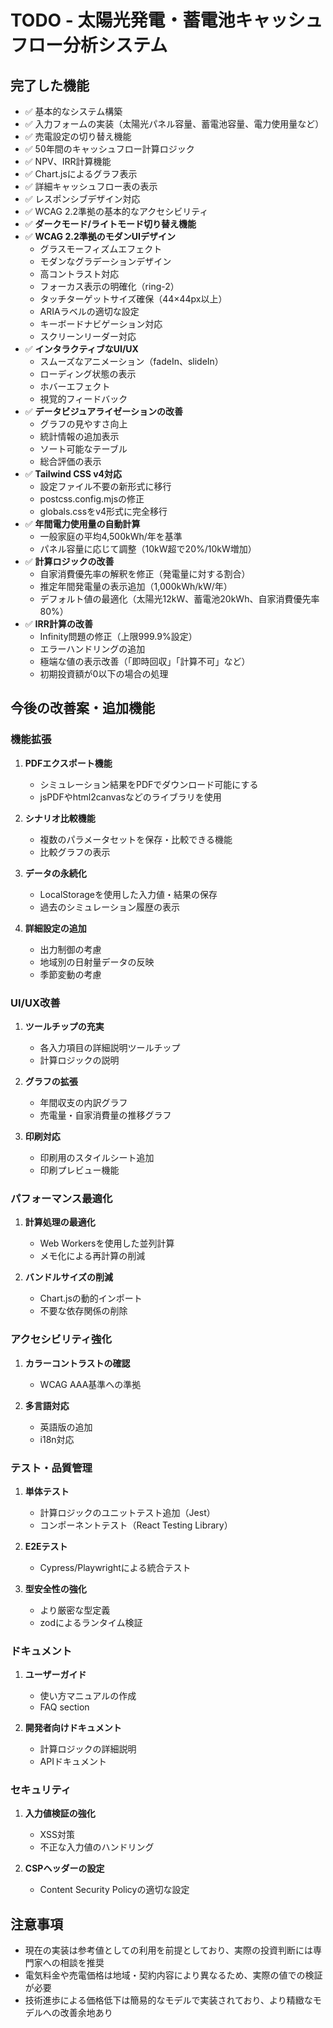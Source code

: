 # TODO - 太陽光発電・蓄電池キャッシュフロー分析システム

## 完了した機能
- ✅ 基本的なシステム構築
- ✅ 入力フォームの実装（太陽光パネル容量、蓄電池容量、電力使用量など）
- ✅ 売電設定の切り替え機能
- ✅ 50年間のキャッシュフロー計算ロジック
- ✅ NPV、IRR計算機能
- ✅ Chart.jsによるグラフ表示
- ✅ 詳細キャッシュフロー表の表示
- ✅ レスポンシブデザイン対応
- ✅ WCAG 2.2準拠の基本的なアクセシビリティ
- ✅ **ダークモード/ライトモード切り替え機能**
- ✅ **WCAG 2.2準拠のモダンUIデザイン**
  - グラスモーフィズムエフェクト
  - モダンなグラデーションデザイン
  - 高コントラスト対応
  - フォーカス表示の明確化（ring-2）
  - タッチターゲットサイズ確保（44×44px以上）
  - ARIAラベルの適切な設定
  - キーボードナビゲーション対応
  - スクリーンリーダー対応
- ✅ **インタラクティブなUI/UX**
  - スムーズなアニメーション（fadeIn、slideIn）
  - ローディング状態の表示
  - ホバーエフェクト
  - 視覚的フィードバック
- ✅ **データビジュアライゼーションの改善**
  - グラフの見やすさ向上
  - 統計情報の追加表示
  - ソート可能なテーブル
  - 総合評価の表示
- ✅ **Tailwind CSS v4対応**
  - 設定ファイル不要の新形式に移行
  - postcss.config.mjsの修正
  - globals.cssをv4形式に完全移行
- ✅ **年間電力使用量の自動計算**
  - 一般家庭の平均4,500kWh/年を基準
  - パネル容量に応じて調整（10kW超で20%/10kW増加）
- ✅ **計算ロジックの改善**
  - 自家消費優先率の解釈を修正（発電量に対する割合）
  - 推定年間発電量の表示追加（1,000kWh/kW/年）
  - デフォルト値の最適化（太陽光12kW、蓄電池20kWh、自家消費優先率80%）
- ✅ **IRR計算の改善**
  - Infinity問題の修正（上限999.9%設定）
  - エラーハンドリングの追加
  - 極端な値の表示改善（「即時回収」「計算不可」など）
  - 初期投資額が0以下の場合の処理

## 今後の改善案・追加機能

### 機能拡張
1. **PDFエクスポート機能**
   - シミュレーション結果をPDFでダウンロード可能にする
   - jsPDFやhtml2canvasなどのライブラリを使用

2. **シナリオ比較機能**
   - 複数のパラメータセットを保存・比較できる機能
   - 比較グラフの表示

3. **データの永続化**
   - LocalStorageを使用した入力値・結果の保存
   - 過去のシミュレーション履歴の表示

4. **詳細設定の追加**
   - 出力制御の考慮
   - 地域別の日射量データの反映
   - 季節変動の考慮

### UI/UX改善
1. **ツールチップの充実**
   - 各入力項目の詳細説明ツールチップ
   - 計算ロジックの説明

2. **グラフの拡張**
   - 年間収支の内訳グラフ
   - 売電量・自家消費量の推移グラフ

3. **印刷対応**
   - 印刷用のスタイルシート追加
   - 印刷プレビュー機能

### パフォーマンス最適化
1. **計算処理の最適化**
   - Web Workersを使用した並列計算
   - メモ化による再計算の削減

2. **バンドルサイズの削減**
   - Chart.jsの動的インポート
   - 不要な依存関係の削除

### アクセシビリティ強化
1. **カラーコントラストの確認**
   - WCAG AAA基準への準拠

2. **多言語対応**
   - 英語版の追加
   - i18n対応

### テスト・品質管理
1. **単体テスト**
   - 計算ロジックのユニットテスト追加（Jest）
   - コンポーネントテスト（React Testing Library）

2. **E2Eテスト**
   - Cypress/Playwrightによる統合テスト

3. **型安全性の強化**
   - より厳密な型定義
   - zodによるランタイム検証

### ドキュメント
1. **ユーザーガイド**
   - 使い方マニュアルの作成
   - FAQ section

2. **開発者向けドキュメント**
   - 計算ロジックの詳細説明
   - APIドキュメント

### セキュリティ
1. **入力値検証の強化**
   - XSS対策
   - 不正な入力値のハンドリング

2. **CSPヘッダーの設定**
   - Content Security Policyの適切な設定

## 注意事項
- 現在の実装は参考値としての利用を前提としており、実際の投資判断には専門家への相談を推奨
- 電気料金や売電価格は地域・契約内容により異なるため、実際の値での検証が必要
- 技術進歩による価格低下は簡易的なモデルで実装されており、より精緻なモデルへの改善余地あり 